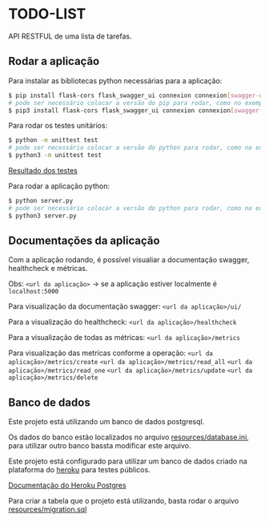 # TODO-LIST

API RESTFUL de uma lista de tarefas.

## Rodar a aplicação

Para instalar as bibliotecas python necessárias para a aplicação:

```bash
$ pip install flask-cors flask_swagger_ui connexion connexion[swagger-ui] appmetrics unittest2 py-healthcheck psycopg2-binary
# pode ser necessário colocar a versão do pip para rodar, como no exemplo abaixo:
$ pip3 install flask-cors flask_swagger_ui connexion connexion[swagger-ui] appmetrics unittest2 py-healthcheck psycopg2-binary
```


Para rodar os testes unitários:

```bash
$ python -m unittest test
# pode ser necessário colocar a versão do python para rodar, como no exemplo abaixo:
$ python3 -m unittest test
```

[Resultado dos testes](resources/img_test.png)


Para rodar a aplicação python:

```bash
$ python server.py
# pode ser necessário colocar a versão do python para rodar, como no exemplo abaixo:
$ python3 server.py
```

## Documentações da aplicação

Com a aplicação rodando, é possível visualiar a documentação swagger, healthcheck e métricas.

Obs: `<url da aplicação>` -> se a aplicação estiver localmente é `localhost:5000`


Para visualização da documentação swagger:
`<url da aplicação>/ui/`

Para a visualização do healthcheck:
`<url da aplicação>/healthcheck`

Para a visualização de todas as métricas:
`<url da aplicação>/metrics`

Para visualização das metrícas conforme a operação:
`<url da aplicação>/metrics/create`
`<url da aplicação>/metrics/read_all`
`<url da aplicação>/metrics/read_one`
`<url da aplicação>/metrics/update`
`<url da aplicação>/metrics/delete`


## Banco de dados

Este projeto está utilizando um banco de dados postgresql.

Os dados do banco estão localizados no arquivo [resources/database.ini](resources/database.ini), para utilizar outro banco bassta modificar este arquivo.

Este projeto está configurado para utilizar um banco de dados criado na plataforma do [heroku](https://heroku.com) para testes públicos.


[Documentação do Heroku Postgres](https://devcenter.heroku.com/articles/heroku-postgresql)


Para criar a tabela que o projeto está utilizando, basta rodar o arquivo [resources/migration.sql](resources/migration.sql)